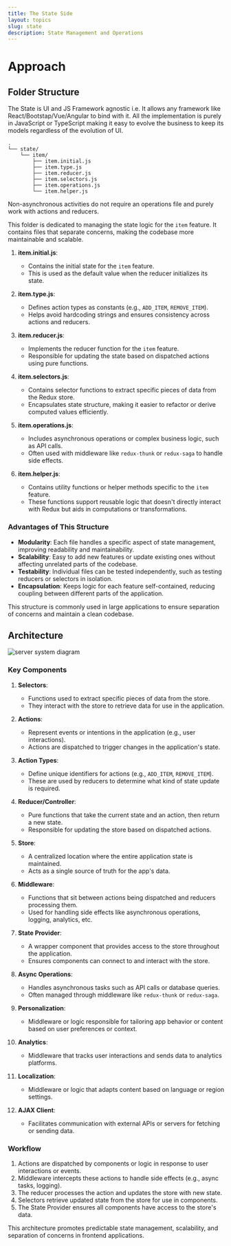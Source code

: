 ```yaml
---
title: The State Side
layout: topics
slug: state
description: State Management and Operations
---
```

# Approach

## Folder Structure
The State is UI and JS Framework agnostic i.e. It allows any framework like React/Bootstap/Vue/Angular to bind with it. All the implementation is purely in JavaScript or TypeScript making it easy to evolve the business to keep its models regardless of the evolution of UI.
```
.
└── state/
    └── item/
        ├── item.initial.js
        ├── item.type.js
        ├── item.reducer.js
        ├── item.selectors.js
        ├── item.operations.js
        └── item.helper.js
```
Non-asynchronous activities do not require an operations file and purely work with actions and reducers.

This folder is dedicated to managing the state logic for the `item` feature. It contains files that separate concerns, making the codebase more maintainable and scalable.

1. **item.initial.js**:
   - Contains the initial state for the `item` feature.
   - This is used as the default value when the reducer initializes its state.

2. **item.type.js**:
   - Defines action types as constants (e.g., `ADD_ITEM`, `REMOVE_ITEM`).
   - Helps avoid hardcoding strings and ensures consistency across actions and reducers.

3. **item.reducer.js**:
   - Implements the reducer function for the `item` feature.
   - Responsible for updating the state based on dispatched actions using pure functions.

4. **item.selectors.js**:
   - Contains selector functions to extract specific pieces of data from the Redux store.
   - Encapsulates state structure, making it easier to refactor or derive computed values efficiently.

5. **item.operations.js**:
   - Includes asynchronous operations or complex business logic, such as API calls.
   - Often used with middleware like `redux-thunk` or `redux-saga` to handle side effects.

6. **item.helper.js**:
   - Contains utility functions or helper methods specific to the `item` feature.
   - These functions support reusable logic that doesn't directly interact with Redux but aids in computations or transformations.

### Advantages of This Structure
- **Modularity**: Each file handles a specific aspect of state management, improving readability and maintainability.
- **Scalability**: Easy to add new features or update existing ones without affecting unrelated parts of the codebase.
- **Testability**: Individual files can be tested independently, such as testing reducers or selectors in isolation.
- **Encapsulation**: Keeps logic for each feature self-contained, reducing coupling between different parts of the application.

This structure is commonly used in large applications to ensure separation of concerns and maintain a clean codebase.

## Architecture

<img src="/assets/img/diagrams/state-system-diagram.png" alt="server system diagram" />

### Key Components
1. **Selectors**:
   - Functions used to extract specific pieces of data from the store.
   - They interact with the store to retrieve data for use in the application.

2. **Actions**:
   - Represent events or intentions in the application (e.g., user interactions).
   - Actions are dispatched to trigger changes in the application's state.

3. **Action Types**:
   - Define unique identifiers for actions (e.g., `ADD_ITEM`, `REMOVE_ITEM`).
   - These are used by reducers to determine what kind of state update is required.

4. **Reducer/Controller**:
   - Pure functions that take the current state and an action, then return a new state.
   - Responsible for updating the store based on dispatched actions.

5. **Store**:
   - A centralized location where the entire application state is maintained.
   - Acts as a single source of truth for the app's data.

6. **Middleware**:
   - Functions that sit between actions being dispatched and reducers processing them.
   - Used for handling side effects like asynchronous operations, logging, analytics, etc.

7. **State Provider**:
   - A wrapper component that provides access to the store throughout the application.
   - Ensures components can connect to and interact with the store.

8. **Async Operations**:
   - Handles asynchronous tasks such as API calls or database queries.
   - Often managed through middleware like `redux-thunk` or `redux-saga`.

9. **Personalization**:
   - Middleware or logic responsible for tailoring app behavior or content based on user preferences or context.

10. **Analytics**:
    - Middleware that tracks user interactions and sends data to analytics platforms.

11. **Localization**:
    - Middleware or logic that adapts content based on language or region settings.

12. **AJAX Client**:
    - Facilitates communication with external APIs or servers for fetching or sending data.

### Workflow
1. Actions are dispatched by components or logic in response to user interactions or events.
2. Middleware intercepts these actions to handle side effects (e.g., async tasks, logging).
3. The reducer processes the action and updates the store with new state.
4. Selectors retrieve updated state from the store for use in components.
5. The State Provider ensures all components have access to the store's data.

This architecture promotes predictable state management, scalability, and separation of concerns in frontend applications.